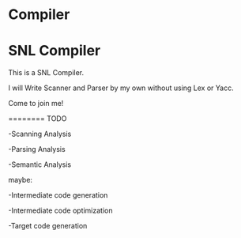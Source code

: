 Compiler
========

SNL Compiler
========
This is a SNL Compiler.

I will Write Scanner and Parser by my own without using Lex or Yacc.

Come to join me!

========
TODO

-Scanning Analysis

-Parsing Analysis

-Semantic Analysis

maybe:

-Intermediate code generation

-Intermediate code optimization

-Target code generation
